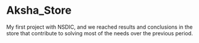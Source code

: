 # Aksha_Store
My first project with NSDIC, and we reached results and conclusions in the store that contribute to solving most of the needs over the previous period.
